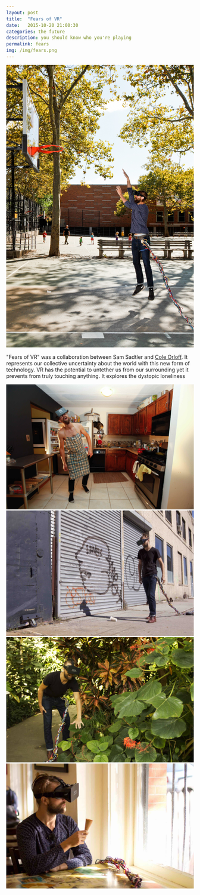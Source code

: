 ```yaml
---
layout: post
title:  "Fears of VR"
date:   2015-10-20 21:00:30
categories: the future
description: you should know who you're playing
permalink: fears
img: /img/fears.png
---
```


<div class="col-xs-12 p-break">
		<img src="/img/fears.jpg" class="img-responsive center-block" alt="Responsive image">
</div>

<p class="p-break">
	"Fears of VR" was a collaboration between Sam Sadtler and <a href="http://coleorloff.com/">Cole Orloff</a>. It represents our collective uncertainty about the world with this new form of technology. VR has the potential to untether us from our surrounding yet it prevents from truly touching anything. It explores the dystopic loneliness 
</p>
<div class="col-xs-12 p-break">
	<img src="/img/fears-2.jpg" class="img-responsive center-block" alt="Responsive image">
</div>
<div class="col-xs-12 p-break">
	<img src="/img/fears-3.jpg" class="img-responsive center-block" alt="Responsive image">
</div>
<div class="col-xs-12 p-break">
		<img src="/img/fears-5.jpg" class="img-responsive center-block" alt="Responsive image">
</div>

<div class="col-xs-12 p-break">
		<img src="/img/fears-4.jpg" class="img-responsive center-block" alt="Responsive image">
</div>

[jekyll]:      http://jekyllrb.com
[jekyll-gh]:   https://github.com/jekyll/jekyll
[jekyll-help]: https://github.com/jekyll/jekyll-help
